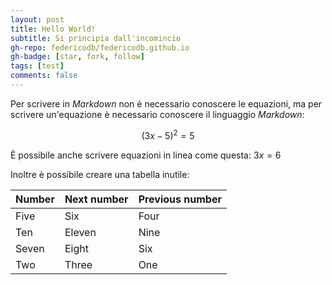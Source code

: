 ```yaml
---
layout: post
title: Hello World!
subtitle: Si principia dall'incomincio
gh-repo: federicodb/federicodb.github.io
gh-badge: [star, fork, follow]
tags: [test]
comments: false
---
```


Per scrivere in *Markdown* non é necessario conoscere le equazioni, ma per scrivere un'equazione è necessario conoscere il linguaggio *Markdown*:

$$(3x-5)^2=5$$

È possibile anche scrivere equazioni in linea come questa: $3x=6$

Inoltre è possibile creare una tabella inutile:

| Number | Next number | Previous number |
| :------ |:--- | :--- |
| Five | Six | Four |
| Ten | Eleven | Nine |
| Seven | Eight | Six |
| Two | Three | One |